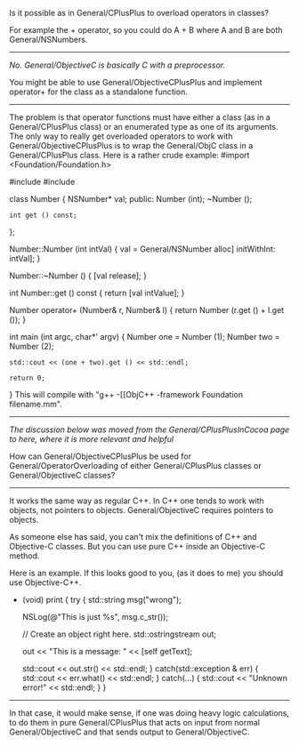 

Is it possible as in General/CPlusPlus to overload operators in classes?

For example the + operator, so you could do A + B where A and B are both General/NSNumbers.

----

*No. General/ObjectiveC is basically C with a preprocessor.*

You might be able to use General/ObjectiveCPlusPlus and implement     operator+ for the class as a standalone function.

----

The problem is that operator functions must have either a class (as in a General/CPlusPlus class) or an enumerated type as one of its arguments.  The only way to really get overloaded operators to work with General/ObjectiveCPlusPlus is to wrap the General/ObjC class in a General/CPlusPlus class.  Here is a rather crude example:
 #import <Foundation/Foundation.h>
 
 #include <iostream>
 #include <ostream>
 
 class Number
 {
 	NSNumber* val;
 public:
 	Number (int);
 	~Number ();
 	
 	int get () const;
 };
 
 Number::Number (int intVal)
 {
 	val = General/NSNumber alloc] initWithInt: intVal];
 }
 
 Number::~Number ()
 {
 	[val release];
 }
 
 int Number::get () const
 {
 	return [val intValue];
 }
 
 Number operator+ (Number& r, Number& l)
 {
 	return Number (r.get () + l.get ());
 }
 
 int main (int argc, char*' argv)
 {
 	Number one = Number (1);
 	Number two = Number (2);
 	
 	std::cout << (one + two).get () << std::endl;
 
 	return 0;
 }
This will compile with "g++ -[[ObjC++ -framework Foundation filename.mm".

----

*The discussion below was moved from the General/CPlusPlusInCocoa page to here, where it is more relevant and helpful*

How can General/ObjectiveCPlusPlus be used for General/OperatorOverloading of either General/CPlusPlus classes or General/ObjectiveC classes?

----

It works the same way as regular C++. In C++ one tends to work with objects, not pointers to objects. General/ObjectiveC requires pointers to objects. 

As someone else has said, you can't mix the definitions of C++ and Objective-C classes. But you can use pure C++ inside an Objective-C method.

Here is an example. If this looks good to you, (as it does to me) you should use Objective-C++.

 - (void) print
   {
   try
     {
     std::string msg("wrong");
 
     NSLog(@"This is just %s", msg.c_str());
 
     // Create an object right here.
     std::ostringstream out;
 
     out << "This is a message: " << [self getText];
 
     std::cout << out.str() << std::endl;
     }
   catch(std::exception & err)
     {
     std::cout << err.what() << std::endl;
     }
   catch(...)
     {
     std::cout << "Unknown error!" << std::endl;
     }
   }

----

In that case, it would make sense, if one was doing heavy logic calculations, to do them in pure General/CPlusPlus that acts on input from normal General/ObjectiveC and that sends output to General/ObjectiveC.